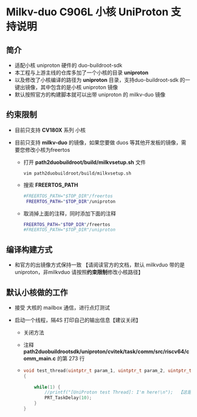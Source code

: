 # Milkv-duo  C906L 小核 UniProton 支持说明

## 简介

- 适配小核 uniproton 硬件的 duo-buildroot-sdk
- 本工程与上游主线的仓库多加了一个小核的目录  **uniproton**
- 以及修改了小核编译的路径为 **uniproton** 目录，支持duo-buildroot-sdk 的一键出镜像，其中包含的是小核 uniproton 镜像
- 默认按照官方的构建脚本就可以出带 uniproton 的 milkv-duo 镜像

## 约束限制

- 目前只支持 **CV180X** 系列 小核

- 目前只支持 **milkv-duo** 的镜像，如果您要做 duos 等其他开发板的镜像，需要您修改小核为freertos

  - 打开 **path2duobuildroot/build/milkvsetup.sh** 文件

    ```shell
    vim path2duobuildroot/build/milkvsetup.sh
    ```

    

  - 搜索 **FREERTOS_PATH**

    ```bash
    #FREERTOS_PATH="$TOP_DIR"/freertos
     FREERTOS_PATH="$TOP_DIR"/uniproton
    ```

    

  - 取消掉上面的注释，同时添加下面的注释

    ```bash
    FREERTOS_PATH="$TOP_DIR"/freertos
    #FREERTOS_PATH="$TOP_DIR"/uniproton
    ```

## 编译构建方式

- 和官方的出镜像方式保持一致 【请阅读官方的文档，默认 milkvduo 带的是uniproton，非milkvduo 请按照**约束限制**修改小核路径】

## 默认小核做的工作

- 接受 大核的 mailbox 通信，进行点灯测试

- 启动一个线程，隔4S 打印自己的输出信息【建议关闭】

  - 关闭方法

  - 注释 **path2duobuildrootsdk/uniproton/cvitek/task/comm/src/riscv64/comm_main.c** 的第 273 行

  - ```c
    void test_thread(uintptr_t param_1, uintptr_t param_2, uintptr_t param3, uintptr_t param4)
    {
    	
    	while(1) {
    		//printf("[UniProton test Thread]: I'm here!\n");  【这是第273行的内容！！！】
     		PRT_TaskDelay(10);
    	}
    }
    ```



